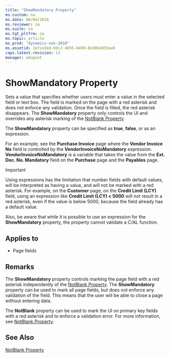 ```yaml
---
title: "ShowMandatory Property"
ms.custom: na
ms.date: 06/04/2016
ms.reviewer: na
ms.suite: na
ms.tgt_pltfrm: na
ms.topic: article
ms.prod: "dynamics-nav-2018"
ms.assetid: 1efce3ed-69c2-4655-b499-8e30b4d35ea9
caps.latest.revision: 11
manager: edupont
---
```

# ShowMandatory Property
Sets a value that specifies whether users must enter a value in the selected field or text box. The field is marked on the page with a red asterisk and does not enforce any validation. Once the field is filled, the red asterisk disappears. The **ShowMandatory** property only controls the UI and overrides any asterisk marking of the [NotBlank Property](NotBlank-Property.md).  
  
 The **ShowMandatory** property can be specified as **true**, **false**, or as an expression.  
  
 For an example, see the **Purchase Invoice** page where the **Vendor Invoice No** field is controlled by the **VendorInvoiceNoMandatory** expression. **VendorInvoiceNoMandatory** is a variable that takes the value from the **Ext. Doc. No. Mandatory** field on the **Purchase** page and the **Payables** page.  
  
> [!IMPORTANT]  
>  Using expressions has the limitation that number fields with default values, will be interpreted as having a value, and will not be marked with a red asterisk. For example, on the **Customer** page, on the **Credit Limit \(LCY\)** field, using an expression like **Credit Limit \(LCY\) \< 5000** will not result in a red asterisk, even if the value is below 5000, because the field already has a default value.  
>   
>  Also, be aware that while it is possible to use an expression for the **ShowMandatory** property, the property cannot validate a C/AL function.  
  
## Applies to  
  
-   Page fields  
  
## Remarks  
 The **ShowMandatory** property controls marking the page field with a red asterisk independently of the [NotBlank Property](NotBlank-Property.md). The **ShowMandatory** property can be used to mark all page fields, but does not enforce any validation of the field. This means that the user will be able to close a page without entering data.  
  
 The **NotBlank** property can be used to mark the UI on primary key fields with a red asterisk and to enforce a validation error. For more information, see [NotBlank Property](NotBlank-Property.md).  
  
## See Also  
 [NotBlank Property](NotBlank-Property.md)